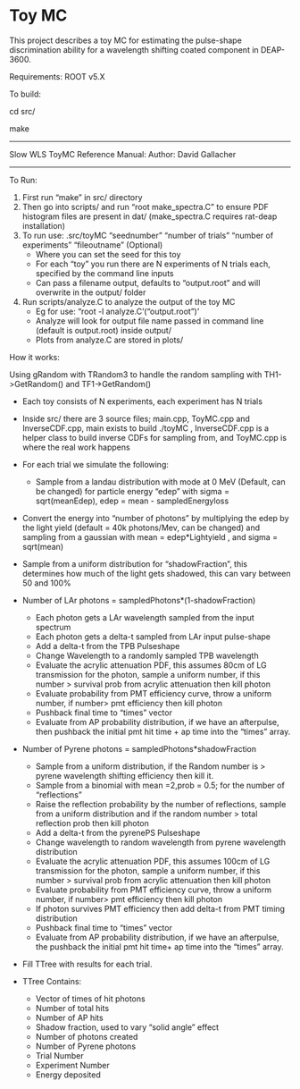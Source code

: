 # Toy MC

This project describes a toy MC for estimating the pulse-shape discrimination ability for a wavelength shifting coated component in DEAP-3600.

Requirements: ROOT v5.X

To build:

cd src/

make



--------------------------------
Slow WLS ToyMC Reference Manual:
Author: David Gallacher

---------------------------------
To Run:
1.	First run “make” in src/ directory
2.	Then go into scripts/ and run “root make_spectra.C” to ensure PDF histogram files are present in dat/ (make_spectra.C requires rat-deap installation)
3.	To run use: .src/toyMC “seednumber” “number of trials” “number of experiments” “fileoutname” (Optional)
      * Where you can set the seed for this toy
      * For each “toy” you run there are N experiments of N trials each, specified by the command line inputs
      * Can pass a filename output, defaults to “output.root” and will overwrite in the output/ folder
4.	Run scripts/analyze.C to analyze the output of the toy MC
      * Eg for use: “root -l analyze.C’(“output.root”)’ 
      * Analyze will look for output file name passed in command line (default is output.root) inside output/ 
      * Plots from analyze.C are stored in plots/


How it works:

Using gRandom with TRandom3 to handle the random sampling with TH1->GetRandom() and TF1->GetRandom()

* Each toy consists of N experiments, each experiment has N trials
* Inside src/ there are 3 source files; main.cpp, ToyMC.cpp and InverseCDF.cpp, main exists to build ./toyMC , InverseCDF.cpp is a helper class to build inverse CDFs for sampling from, and ToyMC.cpp is where the real work happens
* For each trial we simulate the following:
    * Sample from a landau distribution with mode at 0 MeV (Default, can be changed) for particle energy “edep” with sigma = sqrt(meanEdep), edep = mean - sampledEnergyloss 
* Convert the energy into “number of photons” by multiplying the edep by the light yield (default = 40k photons/Mev, can be changed) and sampling from a gaussian with mean = edep*Lightyield , and sigma = sqrt(mean)
* Sample from a uniform distribution for “shadowFraction”, this determines how much of the light gets shadowed, this can vary between 50 and 100%
* Number of LAr photons = sampledPhotons*(1-shadowFraction)
    * Each photon gets a LAr wavelength sampled from the input spectrum
    * Each photon gets a delta-t sampled from LAr input pulse-shape
    * Add a delta-t from the TPB Pulseshape
    * Change Wavelength to a randomly sampled TPB wavelength
    * Evaluate the acrylic attenuation PDF, this assumes 80cm of LG transmission for the photon, sample a uniform number, if this number > survival prob from acrylic attenuation then kill photon
    * Evaluate probability from PMT efficiency curve, throw a uniform number, if number> pmt efficiency then kill photon
    * Pushback final time to “times” vector
    * Evaluate from AP probability distribution, if we have an afterpulse, then pushback the initial pmt hit time + ap time into the “times” array.

* Number of Pyrene photons = sampledPhotons*shadowFraction
    * Sample from a uniform distribution, if the Random number is > pyrene wavelength shifting efficiency then kill it. 
    * Sample from a binomial with mean =2,prob = 0.5; for the number of “reflections” 
    * Raise the reflection probability by the number of reflections, sample from a uniform distribution and if the random number > total reflection prob then kill photon
    * Add a delta-t from the pyrenePS Pulseshape
    * Change wavelength to random wavelength from pyrene wavelength distribution
    * Evaluate the acrylic attenuation PDF, this assumes 100cm of LG transmission for the photon, sample a uniform number, if this number > survival prob from acrylic attenuation then kill photon
    * Evaluate probability from PMT efficiency curve, throw a uniform number, if number> pmt efficiency then kill photon
    * If photon survives PMT efficiency then add delta-t from PMT timing distribution
    * Pushback final time to “times” vector
    * Evaluate from AP probability distribution, if we have an afterpulse, the pushback the initial pmt hit time+ ap time into the “times” array.

* Fill TTree with results for each trial. 
* TTree Contains:
    * Vector of times of hit photons 
    * Number of total hits
    * Number of AP hits
    * Shadow fraction, used to vary “solid angle” effect
    * Number of photons created
    * Number of Pyrene photons 
    * Trial Number
    * Experiment Number
    * Energy deposited

